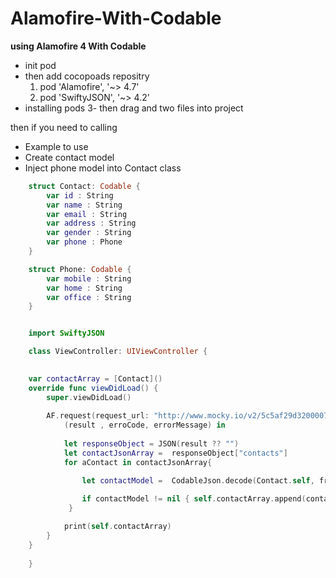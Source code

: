 # Alamofire-With-Codable
**using Alamofire 4 With Codable**
- init pod 
- then add cocopoads repositry 
    1. pod 'Alamofire', '~> 4.7'
    2. pod 'SwiftyJSON', '~> 4.2'
- installing pods
3- then drag and two files into project 

then if you need to calling 


- Example to use 
- Create contact model 
- Inject phone model into Contact class  
```swift
    struct Contact: Codable {
        var id : String
        var name : String
        var email : String
        var address : String
        var gender : String
        var phone : Phone
    }

    struct Phone: Codable {
        var mobile : String
        var home : String
        var office : String
    }


    import SwiftyJSON

    class ViewController: UIViewController {

    
    var contactArray = [Contact]()
    override func viewDidLoad() {
        super.viewDidLoad()
     
        AF.request(request_url: "http://www.mocky.io/v2/5c5af29d3200007b274ec88a") {
            (result , erroCode, errorMessage) in
            
            let responseObject = JSON(result ?? "")
            let contactJsonArray =  responseObject["contacts"]
            for aContact in contactJsonArray{

                let contactModel =  CodableJson.decode(Contact.self, from:aContact.1)
              
                if contactModel != nil { self.contactArray.append(contactModel as! Contact) }
             }

            print(self.contactArray)
        }
    }
    
    }
```
